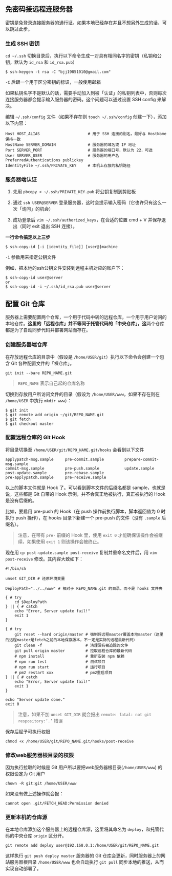 ﻿## 免密码接远程连服务器

密钥是免登录连接服务器的通行证。如果本地已经存在并且不想另外生成的话，可以跳过此步。

### 生成 SSH 密钥

`cd ~/.ssh` 切换目录后，执行以下命令生成一对具有相同名字的密钥（私钥和公钥，默认为 `id_rsa` 和 `id_rsa.pub`）

```shell
$ ssh-keygen -t rsa -C "bjj19851010@gmail.com"
```

`-C` 后跟一个用于区分密钥的标识，一般使用邮箱

如果私钥名字不是默认的话，需要手动加入到被「认证」的私钥列表中，否则每次连接服务器都会提示输入服务器的密码。这个问题可以通过设置 SSH config 来解决。

编辑 `~/.ssh/config` 文件（如果不存在则 `touch ~/.ssh/config` 创建一下），添加以下内容：

```
Host HOST_ALIAS                     # 用于 SSH 连接的别名，最好与 HostName 保持一致
HostName SERVER_DOMAIN              # 服务器的域名或 IP 地址
Port SERVER_PORT                    # 服务器的端口号，默认为 22，可选
User SERVER_USER                    # 服务器的用户名
PreferredAuthentications publickey
IdentityFile ~/.ssh/PRIVATE_KEY     # 本机上存放的私钥路径
```

### 服务器端认证

1) 先用 `pbcopy < ~/.ssh/PRIVATE_KEY.pub` 将公钥复制到剪贴板

2) 通过 `ssh USER@SERVER` 登录服务器，这时会提示输入密码（它也许只有这么一次「询问」的机会）

3) 成功登录后 `vim ~/.ssh/authorized_keys`，在合适的位置 cmd + V 并保存退出（同时 exit 退出 SSH 连接）。

**一行命令搞定以上三步**

```shell
$ ssh-copy-id [-i [identity_file]] [user@]machine
```

`-i` 参数用来指定公钥文件

例如，把本地的ssh公钥文件安装到远程主机对应的账户下：

```shell
$ ssh-copy-id user@server
or
$ ssh-copy-id -i ~/.ssh/id_rsa.pub user@server
```

## 配置 Git 仓库

服务器上需要配置两个仓库，一个用于代码中转的远程仓库，一个用于用户访问的本地仓库。**这里的「远程仓库」并不等同于托管代码的「中央仓库」，这**两个仓库都是为了自动同步代码并部署网站而存在。

### 创建服务器端仓库

在存放远程仓库的目录中（假设是 `/home/USER/git`）执行以下命令会创建一个包含 Git 各种配置文件的「裸仓库」。

```shell
git init --bare REPO_NAME.git
```

> `REPO_NAME` 表示自己起的仓库名称

切换到存放用户所访问文件的目录（假设为 `/home/USER/www`，如果不存在则在 `/home/USER` 中执行 `mkdir www`）：

```shell
$ git init
$ git remote add origin ~/git/REPO_NAME.git
$ git fetch
$ git checkout master
```


### 配置远程仓库的 Git Hook

将目录切换至 `/home/USER/git/REPO_NAME.git/hooks` 会看到以下文件

```
applypatch-msg.sample     pre-commit.sample         prepare-commit-msg.sample
commit-msg.sample         pre-push.sample           update.sample
post-update.sample        pre-rebase.sample
pre-applypatch.sample     pre-receive.sample
```

以上的脚本文件就是 Hook 了。可以看到脚本文件的后缀名都是 sample，也就是说，这些都是 Git 自带的 Hook 示例，并不会真正地被执行，真正被执行的 Hook 是没有后缀的。

比如，要启用 pre-push 的 Hook（在 push 操作前执行脚本，脚本返回值为 0 时执行 push 操作），在 hooks 目录下新建一个 pre-push 的文件（没有 `.sample` 后缀名）。

> 注意，在带有 `pre-` 前缀的 Hook 里，使用 `exit 0` 才能确保该操作会被继续，如果使用 `exit 1` 则该操作会被终止。

现在用 `cp post-update.sample post-receive` 复制并重命名文件后，用 `vim post-receive` 修改。其内容大致如下：

```shell
#!/bin/sh

unset GIT_DIR # 还原环境变量

DeployPath="../../www" # 相对于 REPO_NAME.git 的目录，而不是 hooks 文件夹

{ # try
    cd $DeployPath
} || { # catch
    echo "Error, Server update fail!"
    exit 1
}

{ # try
    git reset --hard origin/master # 强制将远程master覆盖本地master（这里的远程master是fetch之前的本地保存版本，不一定是实际的远程最新代码）
    git clean -f                   # 清理没有被追踪的文件
    git pull origin master         # 拉取远程仓库的最新代码
    # npm install                  # 重新安装 npm 依赖
    # npm run test                 # 测试项目
    # npm run start                # 运行项目
    # pm2 restart xxx              # pm2重启项目
} || { # catch
    echo "Error, Server update fail!"
    exit 1
}

echo "Server update done."
exit 0
```

> 注意，如果不加 `unset GIT_DIR` 就会报出 `remote: fatal: not git respository:’.’` 错误

保存后赋予可执行权限

```shell
chmod +x /home/USER/git/REPO_NAME.git/hooks/post-receive
```

### 修改web服务器根目录的权限

因为执行拉取的时候是 Git 用户所以要把web服务器根目录(`/home/USER/www`) 的权限设定为 Git 用户

```shell
chown -R git:git /home/USER/www
```

如果没有做上述操作就会报：

```
cannot open .git/FETCH_HEAD:Permission denied
```

### 更新本机的仓库源

在本地仓库添加这个服务器上的远程仓库源，这里将其命名为 `deploy`，和托管代码的中央仓库 `origin` 区分开。

```shell
git remote add deploy user@192.168.0.1:/home/USER/git/REPO_NAME.git
```

这样执行 `git push deploy master` 服务器的 Git 仓库会更新，同时服务器上的网站服务器根目录 `/home/USER/www` 也会自动执行 `git pull` 同步本地的推送，从而实现自动部署了。
